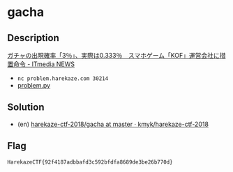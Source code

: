 # gacha

## Description

[ガチャの出現確率「3％」、実際は0.333％　スマホゲーム「KOF」運営会社に措置命令 - ITmedia NEWS](http://www.itmedia.co.jp/news/articles/1801/26/news125.html)


- `nc problem.harekaze.com 30214`
- [problem.py](attachments/problem.py)

## Solution

- (en) [harekaze-ctf-2018/gacha at master · kmyk/harekaze-ctf-2018](https://github.com/kmyk/harekaze-ctf-2018/tree/master/gacha#solution-for-1)

## Flag

```
HarekazeCTF{92f4187adbbafd3c592bfdfa8689de3be26b770d}
```